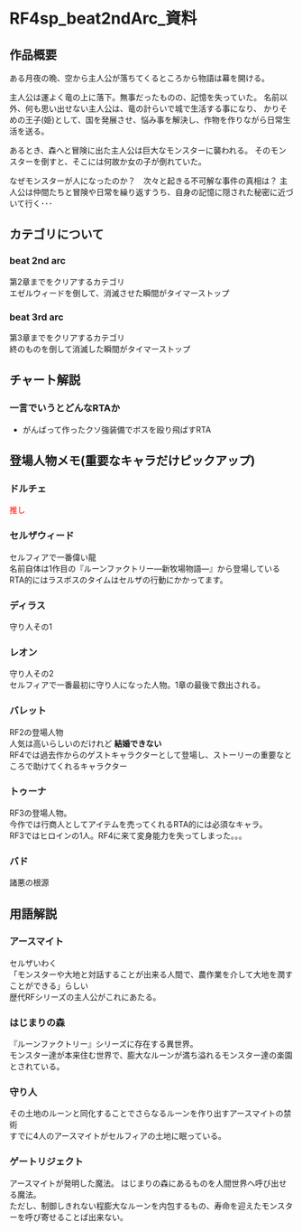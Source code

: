 # RF4sp_beat2ndArc_資料

## 作品概要

ある月夜の晩、空から主人公が落ちてくるところから物語は幕を開ける。  

主人公は運よく竜の上に落下。無事だったものの、記憶を失っていた。
名前以外、何も思い出せない主人公は、竜の計らいで城で生活する事になり、
かりそめの王子(姫)として、国を発展させ、悩み事を解決し、作物を作りながら日常生活を送る。  

あるとき、森へと冒険に出た主人公は巨大なモンスターに襲われる。
そのモンスターを倒すと、そこには何故か女の子が倒れていた。  

なぜモンスターが人になったのか？　次々と起きる不可解な事件の真相は？
主人公は仲間たちと冒険や日常を繰り返すうち、自身の記憶に隠された秘密に近づいて行く･･･

## カテゴリについて

### beat 2nd arc

第2章までをクリアするカテゴリ  
エゼルウィードを倒して、消滅させた瞬間がタイマーストップ

### beat 3rd arc

第3章までをクリアするカテゴリ  
終のものを倒して消滅した瞬間がタイマーストップ

## チャート解説

### 一言でいうとどんなRTAか

- がんばって作ったクソ強装備でボスを殴り飛ばすRTA

## 登場人物メモ(重要なキャラだけピックアップ)

### ドルチェ

 <font color =red> 推し  </font> 

### セルザウィード

セルフィアで一番偉い龍  
名前自体は1作目の『ルーンファクトリー―新牧場物語―』から登場している  
RTA的にはラスボスのタイムはセルザの行動にかかってます。

### ディラス

守り人その1

### レオン

守り人その2  
セルフィアで一番最初に守り人になった人物。1章の最後で救出される。

### バレット

RF2の登場人物  
人気は高いらしいのだけれど **結婚できない**  
RF4では過去作からのゲストキャラクターとして登場し、ストーリーの重要なところで助けてくれるキャラクター

### トゥーナ

RF3の登場人物。  
今作では行商人としてアイテムを売ってくれるRTA的には必須なキャラ。  
RF3ではヒロインの1人。RF4に来て変身能力を失ってしまった。。。

### バド

諸悪の根源

## 用語解説

### アースマイト

セルザいわく  
「モンスターや大地と対話することが出来る人間で、農作業を介して大地を潤すことができる」らしい  
歴代RFシリーズの主人公がこれにあたる。

### はじまりの森

『ルーンファクトリー』シリーズに存在する異世界。  
モンスター達が本来住む世界で、膨大なルーンが満ち溢れるモンスター達の楽園とされている。


### 守り人

その土地のルーンと同化することでさらなるルーンを作り出すアースマイトの禁術  
すでに4人のアースマイトがセルフィアの土地に眠っている。

### ゲートリジェクト

アースマイトが発明した魔法。
はじまりの森にあるものを人間世界へ呼び出せる魔法。  
ただし、制御しきれない程膨大なルーンを内包するもの、寿命を迎えたモンスターを呼び寄せることば出来ない。  


